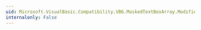 ```yaml
---
uid: Microsoft.VisualBasic.Compatibility.VB6.MaskedTextBoxArray.ModifiedChanged
internalonly: False
---
```

